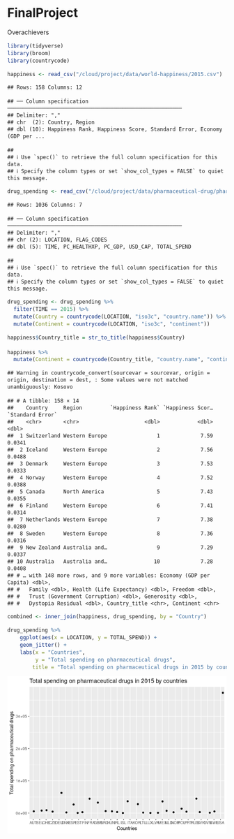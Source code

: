 FinalProject
================
Overachievers

``` r
library(tidyverse)
library(broom)
library(countrycode)
```

``` r
happiness <- read_csv("/cloud/project/data/world-happiness/2015.csv")
```

    ## Rows: 158 Columns: 12

    ## ── Column specification ────────────────────────────────────────────────────────
    ## Delimiter: ","
    ## chr  (2): Country, Region
    ## dbl (10): Happiness Rank, Happiness Score, Standard Error, Economy (GDP per ...

    ## 
    ## ℹ Use `spec()` to retrieve the full column specification for this data.
    ## ℹ Specify the column types or set `show_col_types = FALSE` to quiet this message.

``` r
drug_spending <- read_csv("/cloud/project/data/pharmaceutical-drug/pharmaceutical_data_csv.csv")
```

    ## Rows: 1036 Columns: 7

    ## ── Column specification ────────────────────────────────────────────────────────
    ## Delimiter: ","
    ## chr (2): LOCATION, FLAG_CODES
    ## dbl (5): TIME, PC_HEALTHXP, PC_GDP, USD_CAP, TOTAL_SPEND

    ## 
    ## ℹ Use `spec()` to retrieve the full column specification for this data.
    ## ℹ Specify the column types or set `show_col_types = FALSE` to quiet this message.

``` r
drug_spending <- drug_spending %>%
  filter(TIME == 2015) %>%
  mutate(Country = countrycode(LOCATION, "iso3c", "country.name")) %>%
  mutate(Continent = countrycode(LOCATION, "iso3c", "continent"))
```

``` r
happiness$Country_title = str_to_title(happiness$Country)

happiness %>%
  mutate(Continent = countrycode(Country_title, "country.name", "continent"))
```

    ## Warning in countrycode_convert(sourcevar = sourcevar, origin = origin, destination = dest, : Some values were not matched unambiguously: Kosovo

    ## # A tibble: 158 × 14
    ##    Country     Region         `Happiness Rank` `Happiness Scor… `Standard Error`
    ##    <chr>       <chr>                     <dbl>            <dbl>            <dbl>
    ##  1 Switzerland Western Europe                1             7.59           0.0341
    ##  2 Iceland     Western Europe                2             7.56           0.0488
    ##  3 Denmark     Western Europe                3             7.53           0.0333
    ##  4 Norway      Western Europe                4             7.52           0.0388
    ##  5 Canada      North America                 5             7.43           0.0355
    ##  6 Finland     Western Europe                6             7.41           0.0314
    ##  7 Netherlands Western Europe                7             7.38           0.0280
    ##  8 Sweden      Western Europe                8             7.36           0.0316
    ##  9 New Zealand Australia and…                9             7.29           0.0337
    ## 10 Australia   Australia and…               10             7.28           0.0408
    ## # … with 148 more rows, and 9 more variables: Economy (GDP per Capita) <dbl>,
    ## #   Family <dbl>, Health (Life Expectancy) <dbl>, Freedom <dbl>,
    ## #   Trust (Government Corruption) <dbl>, Generosity <dbl>,
    ## #   Dystopia Residual <dbl>, Country_title <chr>, Continent <chr>

``` r
combined <- inner_join(happiness, drug_spending, by = "Country")
```

``` r
drug_spending %>%
    ggplot(aes(x = LOCATION, y = TOTAL_SPEND)) +
    geom_jitter() +
    labs(x = "Countries",
         y = "Total spending on pharmaceutical drugs", 
        title = "Total spending on pharmaceutical drugs in 2015 by countries")
```

![](Final_Project_files/figure-gfm/finding-drug-spending-by-country-1.png)<!-- -->
